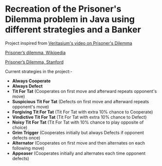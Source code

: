 <h1> Recreation of the Prisoner's Dilemma problem in Java using different strategies and a Banker </h1>

Project inspired from [Veritasium's video on Prisoner's Dilemma](https://www.youtube.com/watch?v=mScpHTIi-kM&ab_channel=Veritasium)

[Prisoner’s dilemma, Wikipedia](https://en.wikipedia.org/wiki/Prisoner%27s_dilemma)

[Prisoner’s Dilemma, Stanford](https://plato.stanford.edu/entries/prisoner-dilemma/)

Current strategies in the project:-
- **Always Cooperate**
- **Always Defect**
- **Tit For Tat** (Cooperates on first move and afterward repeats opponent's move)
- **Suspicious Tit For Tat** (Defects on first move and afterward repeats opponent's move)
- **Forgiving Tit For Tat** (Tit For Tat with extra 10% chance to Cooperate)
- **Vindictive Tit For Tat** (Tit For Tat with extra 10% chance to Defect)
- **Noisy Tit For Tat** (Tit For Tat with 10% chance to play opposite of choice)
- **Grim Trigger** (Cooperates initially but always Defects if opponent defects once)
- **Alternator** (Cooperates on first move and then alternates on each following move)
- **Appeaser** (Cooperates initially and alternates each time opponent defects)

